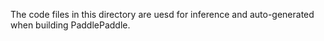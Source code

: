 The code files in this directory are uesd for inference and auto-generated when building PaddlePaddle.
